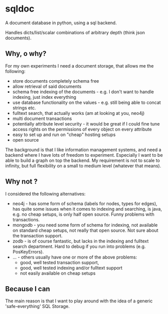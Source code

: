 # sqldoc

A document database in python, using a sql backend.

Handles dicts/list/scalar combinations of arbitrary depth (think json documents).

## Why, o why?

For my own experiments I need a document storage, that allows me the following:

- store documents completely schema free
- allow retrieval of said documents
- schema free indexing of the documents - e.g. I don't want to handle indexing, just index
  everything
- use database functionality on the values - e.g. still being able to concat strings etc.
- fulltext search, that actually works (am at looking at you, neo4j)
- multi document transactions
- potentially attribute level security - it would be great if I could fine tune access rights on the
  permissions of every object on every attribute
- easy to set up and run on "cheap" hosting setups
- open source

The background is that I like information management systems, and need a backend where I have lots of freedom to experiment. Especially I want to be able to build a graph on top the backend. My requirement is not to scale to infinity, but full flexibility on a small to medium level (whatever that means).

## Why not <foo>?

I considered the following alternatives:

- neo4j - has some form of schema (labels for nodes, types for edges), has quite some issues when it comes to indexing and searching, is java, e.g. no cheap setups, is only half open source. Funny problems with transactions.
- mongodb - you need some form of schema for indexing, not available on standard cheap setups, not really that open source. Not sure about the transaction support.
- zodb - is of course fantastic, but lacks in the indexing and fulltext search department. Hard to debug if you run into problems (e.g. PosKeyErrors).
- ... - others usually have one or more of the above problems:
  - good, well tested transaction support,
  - good, well tested indexing and/or fulltext support
  - not easily available on cheap setups
  
## Because I can

The main reason is that I want to play around with the idea of a generic 'safe-everything' SQL Storage. 

